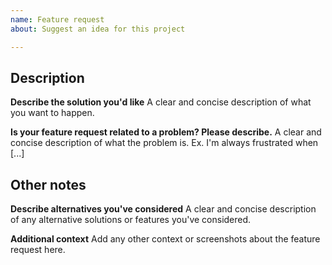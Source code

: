 ```yaml
---
name: Feature request
about: Suggest an idea for this project

---
```


## Description

**Describe the solution you'd like**
A clear and concise description of what you want to happen.

**Is your feature request related to a problem? Please describe.**
A clear and concise description of what the problem is. Ex. I'm always frustrated when [...]

## Other notes

**Describe alternatives you've considered**
A clear and concise description of any alternative solutions or features you've considered.

**Additional context**
Add any other context or screenshots about the feature request here.
